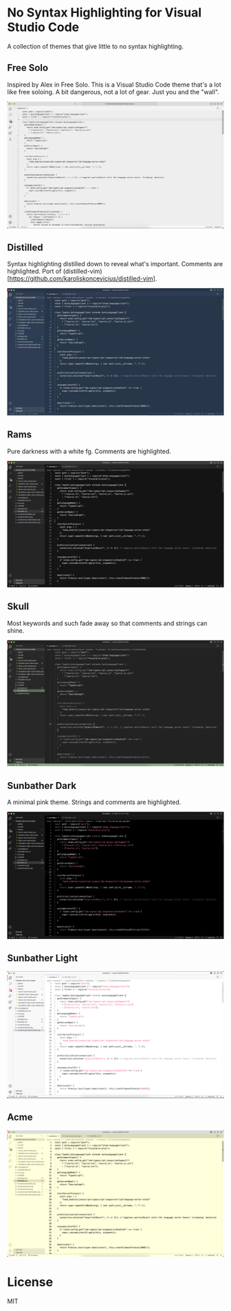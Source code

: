 # No Syntax Highlighting for Visual Studio Code

A collection of themes that give little to no syntax highlighting.

## Free Solo

Inspired by Alex in Free Solo. This is a Visual Studio Code theme that's a lot like free soloing. A bit dangerous, not a lot of gear. Just you and the "wall".

!["Screenshot"](https://github.com/ryanolsonx/vscode-distilled-theme/raw/main/screenshotfreesolo.png)

## Distilled

Syntax highlighting distilled down to reveal what's important. Comments are highlighted.
Port of (distilled-vim)[https://github.com/karoliskoncevicius/distilled-vim].

!["Screenshot"](https://github.com/ryanolsonx/vscode-distilled-theme/raw/main/screenshotdistilled.png)

## Rams

Pure darkness with a white fg. Comments are highlighted.

!["Screenshot"](https://github.com/ryanolsonx/vscode-distilled-theme/raw/main/screenshotrams.png)

## Skull

Most keywords and such fade away so that comments and strings can shine.

!["Screenshot"](https://github.com/ryanolsonx/vscode-distilled-theme/raw/main/screenshotskull.png)

## Sunbather Dark

A minimal pink theme. Strings and comments are highlighted.

!["Screenshot"](https://github.com/ryanolsonx/vscode-distilled-theme/raw/main/screenshotsunbatherdark.png)

## Sunbather Light

!["Screenshot"](https://github.com/ryanolsonx/vscode-distilled-theme/raw/main/screenshotsunbatherlight.png)

## Acme

!["Screenshot"](https://github.com/ryanolsonx/vscode-distilled-theme/raw/main/screenshotacme.png)

# License

MIT
